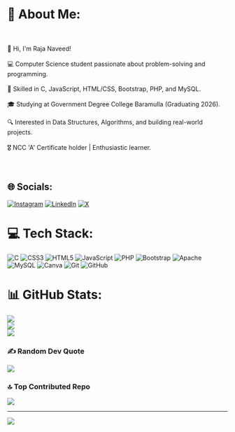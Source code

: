 # 💫 About Me:
<br><br>👋 Hi, I'm Raja Naveed!<br><br>💻 Computer Science student passionate about problem-solving and programming.<br><br>🚀 Skilled in C, JavaScript, HTML/CSS, Bootstrap, PHP, and MySQL.<br><br>🎓 Studying at Government Degree College Baramulla (Graduating 2026).<br><br>🔍 Interested in Data Structures, Algorithms, and building real-world projects.<br><br>🎖 NCC 'A' Certificate holder | Enthusiastic learner.<br><br><br>


## 🌐 Socials:
[![Instagram](https://img.shields.io/badge/Instagram-%23E4405F.svg?logo=Instagram&logoColor=white)](https://instagram.com/naveed_khan__0x) [![LinkedIn](https://img.shields.io/badge/LinkedIn-%230077B5.svg?logo=linkedin&logoColor=white)](https://linkedin.com/in/raja-naveed-4a4271299) [![X](https://img.shields.io/badge/X-black.svg?logo=X&logoColor=white)](https://x.com/YouTubefuRY4451) 

# 💻 Tech Stack:
![C](https://img.shields.io/badge/c-%2300599C.svg?style=for-the-badge&logo=c&logoColor=white) ![CSS3](https://img.shields.io/badge/css3-%231572B6.svg?style=for-the-badge&logo=css3&logoColor=white) ![HTML5](https://img.shields.io/badge/html5-%23E34F26.svg?style=for-the-badge&logo=html5&logoColor=white) ![JavaScript](https://img.shields.io/badge/javascript-%23323330.svg?style=for-the-badge&logo=javascript&logoColor=%23F7DF1E) ![PHP](https://img.shields.io/badge/php-%23777BB4.svg?style=for-the-badge&logo=php&logoColor=white) ![Bootstrap](https://img.shields.io/badge/bootstrap-%238511FA.svg?style=for-the-badge&logo=bootstrap&logoColor=white) ![Apache](https://img.shields.io/badge/apache-%23D42029.svg?style=for-the-badge&logo=apache&logoColor=white) ![MySQL](https://img.shields.io/badge/mysql-4479A1.svg?style=for-the-badge&logo=mysql&logoColor=white) ![Canva](https://img.shields.io/badge/Canva-%2300C4CC.svg?style=for-the-badge&logo=Canva&logoColor=white) ![Git](https://img.shields.io/badge/git-%23F05033.svg?style=for-the-badge&logo=git&logoColor=white) ![GitHub](https://img.shields.io/badge/github-%23121011.svg?style=for-the-badge&logo=github&logoColor=white)
# 📊 GitHub Stats:
![](https://github-readme-stats.vercel.app/api?username=RajaNaveed&theme=dracula&hide_border=false&include_all_commits=true&count_private=false)<br/>
![](https://github-readme-streak-stats.herokuapp.com/?user=RajaNaveed&theme=dracula&hide_border=false)<br/>
![](https://github-readme-stats.vercel.app/api/top-langs/?username=RajaNaveed&theme=dracula&hide_border=false&include_all_commits=true&count_private=false&layout=compact)

### ✍️ Random Dev Quote
![](https://quotes-github-readme.vercel.app/api?type=horizontal&theme=dark)

### 🔝 Top Contributed Repo
![](https://github-contributor-stats.vercel.app/api?username=RajaNaveed&limit=5&theme=dracula&combine_all_yearly_contributions=true)

---
[![](https://visitcount.itsvg.in/api?id=RajaNaveed&icon=0&color=0)](https://visitcount.itsvg.in)

<!-- Proudly created with GPRM ( https://gprm.itsvg.in ) -->

